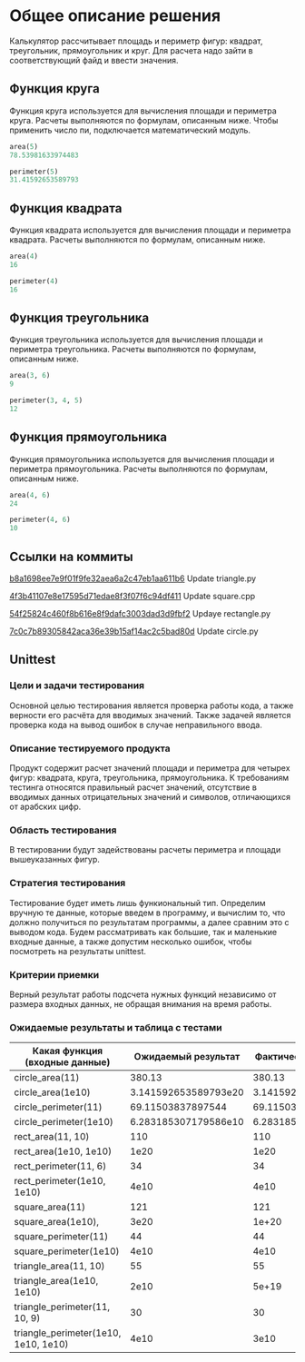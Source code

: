 # Общее описание решения

Калькулятор рассчитывает площадь и периметр фигур: квадрат, треугольник, прямоугольник и круг. Для расчета надо зайти в соответствующий файд и ввести значения.

## Функция круга
Функция круга используется для вычисления площади и периметра круга. Расчеты выполняются по формулам, описанным ниже. Чтобы применить число пи, подключается 
математический модуль. 

```python
area(5)
78.53981633974483

perimeter(5)
31.41592653589793
```

## Функция квадрата
Функция квадрата используется для вычисления площади и периметра квадрата. Расчеты выполняются по формулам, описанным ниже. 

```python
area(4)
16

perimeter(4)
16
```

## Функция треугольника
Функция треугольника используется для вычисления площади и периметра треугольника. Расчеты выполняются по формулам, описанным ниже. 

```python
area(3, 6)
9

perimeter(3, 4, 5)
12
```

## Функция прямоугольника
Функция прямоугольника используется для вычисления площади и периметра прямоугольника. Расчеты выполняются по формулам, описанным ниже. 

```python
area(4, 6)
24

perimeter(4, 6)
10
```

## Ссылки на коммиты
[b8a1698ee7e9f01f9fe32aea6a2c47eb1aa611b6](https://github.com/BEE-kg/geometric_lib/commit/b8a1698ee7e9f01f9fe32aea6a2c47eb1aa611b6) Update triangle.py

[4f3b41107e8e17595d71edae8f3f07f6c94df411](https://github.com/smartiqaorg/geometric_lib/commit/4f3b41107e8e17595d71edae8f3f07f6c94df411) Update square.cpp

[54f25824c460f8b616e8f9dafc3003dad3d9fbf2](https://github.com/smartiqaorg/geometric_lib/commit/54f25824c460f8b616e8f9dafc3003dad3d9fbf2) Updaye rectangle.py

[7c0c7b89305842aca36e39b15af14ac2c5bad80d](https://github.com/smartiqaorg/geometric_lib/commit/7c0c7b89305842aca36e39b15af14ac2c5bad80d) Update circle.py
    
## Unittest
### Цели и задачи тестирования
Основной целью тестирования является проверка работы кода, а также верности
его расчёта для вводимых значений. Также задачей является
проверка кода на вывод ошибок в случае неправильного ввода.
### Описание тестируемого продукта
Продукт содержит расчет значений площади и периметра для четырех
фигур: квадрата, круга, треугольника, прямоугольника.
К требованиям тестинга относятся правильный расчет
значений, отсутствие в вводимых данных отрицательных значений и символов,
отличающихся от арабских цифр. 
### Область тестирования
В тестировании будут задействованы расчеты периметра и площади
вышеуказанных фигур.
### Стратегия тестирования
Тестирование будет иметь лишь функиональный тип. Определим
вручную те данные, которые введем в программу, и вычислим
то, что должно получиться по результатам программы, а далее
сравним это с выводом кода. Будем рассматривать как большие,
так и маленькие входные данные, а также допустим несколько ошибок,
чтобы посмотреть на результаты unittest.
### Критерии приемки
Верный результат работы подсчета нужных функций независимо 
от размера входных данных, не обращая внимания на время работы.
### Ожидаемые результаты и таблица с тестами
| Какая функция (входные данные) | Ожидаемый результат    | Фактический результат | Совпали ли результаты  | Вердикт программы |
|--------------------------------|------------------------|-----------------------|------------------------|--------------------|
| circle_area(11)           | 380.13            | 380.13           | Да                     | Успешно            |
| circle_area(1e10)           | 3.141592653589793e20            | 3.141592653589793e20           | Да                     | Успешно            |
| circle_perimeter(11)           | 69.11503837897544            | 69.11503837897544           | Да                    | Успешно             |
| circle_perimeter(1e10)           | 6.283185307179586e10            |6.283185307179586e10           | Да                     | Успешно            |
| rect_area(11, 10)           | 110           | 110           | Да                     | Успешно            |
| rect_area(1e10, 1e10)           | 1e20            | 1e20           | Да                    | Успешно             |
| rect_perimeter(11, 6)           | 34            | 34           | Да                     | Успешно            |
| rect_perimeter(1e10, 1e10)           | 4e10           | 4e10          | Да                     | Успешно            |
| square_area(11)          | 121           | 121          | Да                    | Успешно             |
| square_area(1e10),         | 3e20          | 1e+20          | Нет                     | Успешно            |
| square_perimeter(11)         | 44           | 44          | Да                    | Успешно             |
| square_perimeter(1e10)         | 4e10           | 4e10          | Да                     | Успешно            |
| triangle_area(11, 10)           | 55          | 55          | Да                    | Успешно             |
| triangle_area(1e10, 1e10)        | 2e10           | 5e+19          | Нет                     | Успешно            |
| triangle_perimeter(11, 10, 9)         | 30           | 30          | Да                    | Успешно             |
| triangle_perimeter(1e10, 1e10, 1e10)         | 4e10           | 3e10         | Нет                     | Успешно            |